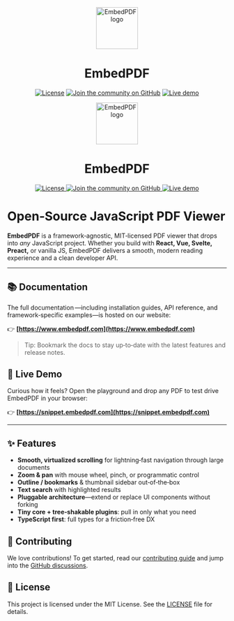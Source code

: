<div align="center">
  <a href="https://wwww.embedpdf.com">
    <img alt="EmbedPDF logo" src="https://www.embedpdf.com/logo-192.png" height="96">
  </a>
  <h1>EmbedPDF</h1>

<a href="https://github.com/embedpdf/embed-pdf-viewer/blob/main/LICENSE"><img alt="License" src="https://img.shields.io/npm/l/@embedpdf/pdfium.svg?style=for-the-badge&labelColor=000000"></a>
<a href="https://github.com/embedpdf/embed-pdf-viewer/discussions"><img alt="Join the community on GitHub" src="https://img.shields.io/badge/Join%20the%20community-blueviolet.svg?style=for-the-badge&labelColor=000000"></a>
<a href="https://snippet.embedpdf.com/">
<img alt="Live demo" src="https://img.shields.io/badge/Try%20the%20Live%20Demo-ff1493.svg?style=for-the-badge&labelColor=000000">
</a>

</div>

<div align="center">
  <a href="https://www.embedpdf.com">
    <img alt="EmbedPDF logo" src="https://www.embedpdf.com/logo-192.png" height="96">
  </a>

  <h1>EmbedPDF</h1>

  <!-- Badges -->

  <a href="https://github.com/embedpdf/embed-pdf-viewer/blob/main/LICENSE">
    <img alt="License" src="https://img.shields.io/npm/l/@embedpdf/pdfium.svg?style=for-the-badge&labelColor=000000">
  </a>
  <a href="https://github.com/embedpdf/embed-pdf-viewer/discussions">
    <img alt="Join the community on GitHub" src="https://img.shields.io/badge/Join%20the%20community-blueviolet.svg?style=for-the-badge&labelColor=000000">
  </a>
  <a href="https://snippet.embedpdf.com/">
    <img alt="Live demo" src="https://img.shields.io/badge/Try%20the%20Live%20Demo-ff1493.svg?style=for-the-badge&labelColor=000000">
  </a>
</div>

# Open‑Source JavaScript PDF Viewer

**EmbedPDF** is a framework‑agnostic, MIT‑licensed PDF viewer that drops into *any* JavaScript project. Whether you build with **React, Vue, Svelte, Preact,** or vanilla JS, EmbedPDF delivers a smooth, modern reading experience and a clean developer API.

---

## 📚 Documentation

The full documentation —including installation guides, API reference, and framework‑specific examples—is hosted on our website:

👉 **[https://www.embedpdf.com](https://www.embedpdf.com)**

> Tip: Bookmark the docs to stay up‑to‑date with the latest features and release notes.

## 🚀 Live Demo

Curious how it feels? Open the playground and drop any PDF to test drive EmbedPDF in your browser:

👉 **[https://snippet.embedpdf.com](https://snippet.embedpdf.com)**

---

## ✨ Features

* **Smooth, virtualized scrolling** for lightning‑fast navigation through large documents
* **Zoom & pan** with mouse wheel, pinch, or programmatic control
* **Outline / bookmarks** & thumbnail sidebar out‑of‑the‑box
* **Text search** with highlighted results
* **Pluggable architecture**—extend or replace UI components without forking
* **Tiny core + tree‑shakable plugins**: pull in only what you need
* **TypeScript first**: full types for a friction‑free DX

## 🤝 Contributing

We love contributions! To get started, read our [contributing guide](CONTRIBUTING.md) and jump into the [GitHub discussions](https://github.com/embedpdf/embed-pdf-viewer/discussions).

## 📄 License

This project is licensed under the MIT License. See the [LICENSE](LICENSE) file for details.
